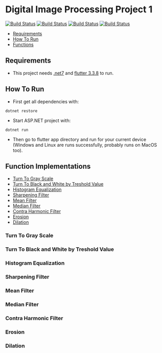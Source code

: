 # Digital Image Processing Project 1

[![Build Status](https://shields.io/badge/.Net_SDK-7-purple)](https://dotnet.microsoft.com/en-us/download/visual-studio-sdks)
[![Build Status](https://shields.io/badge/.Net_Runtime-7-purple)](https://dotnet.microsoft.com/en-us/download/visual-studio-sdks)
[![Build Status](https://shields.io/badge/SKiaSharp-2.88.3_-purple)](https://www.nuget.org/packages/SkiaSharp/)
[![Build Status](https://shields.io/badge/SKiaSharp.NativeAssets.Linux-2.88.3_-purple)](https://www.nuget.org/packages/SkiaSharp/)

- [Requirements](#requirements)
- [How To Run](#how-to-run)
- [Functions](#function-implementations)

## Requirements
- This project needs [.net7](https://dotnet.microsoft.com/en-us/download/dotnet/7.0) and [flutter 3.3.8](https://docs.flutter.dev/development/tools/sdk/releases) to run.

## How To Run
- First get all dependencies with:
```shell
dotnet restore
```
- Start ASP.NET project with:
```shell
dotnet run
```
- Then go to flutter app directory and run for your current device (Windows and Linux are runs successfully, probably runs on MacOS too).

## Function Implementations
- [Turn To Gray Scale](#turn-to-gray-scale)
- [Turn To Black and White by Treshold Value](#turn-to-black-and-white-by-treshold-value)
- [Histogram Equalization](#histogram-equalization)
- [Sharpening Filter](#sharpening-filter)
- [Mean Filter](#mean-filter)
- [Median Filter](#median-filter)
- [Contra Harmonic Filter](#contra-harmonic-filter)
- [Erosion](#erosion)
- [Dilation](#dilation)


### Turn To Gray Scale
### Turn To Black and White by Treshold Value
### Histogram Equalization
### Sharpening Filter
### Mean Filter
### Median Filter
### Contra Harmonic Filter
### Erosion
### Dilation